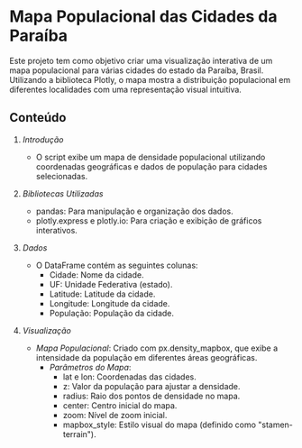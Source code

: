 # Mapa Populacional das Cidades da Paraíba

Este projeto tem como objetivo criar uma visualização interativa de um mapa populacional para várias cidades do estado da Paraíba, Brasil. Utilizando a biblioteca Plotly, o mapa mostra a distribuição populacional em diferentes localidades com uma representação visual intuitiva.

## Conteúdo

1. *Introdução*
   - O script exibe um mapa de densidade populacional utilizando coordenadas geográficas e dados de população para cidades selecionadas.

2. *Bibliotecas Utilizadas*
   - pandas: Para manipulação e organização dos dados.
   - plotly.express e plotly.io: Para criação e exibição de gráficos interativos.

3. *Dados*
   - O DataFrame contém as seguintes colunas:
     - Cidade: Nome da cidade.
     - UF: Unidade Federativa (estado).
     - Latitude: Latitude da cidade.
     - Longitude: Longitude da cidade.
     - População: População da cidade.

4. *Visualização*
   - *Mapa Populacional*: Criado com px.density_mapbox, que exibe a intensidade da população em diferentes áreas geográficas.
     - *Parâmetros do Mapa*:
       - lat e lon: Coordenadas das cidades.
       - z: Valor da população para ajustar a densidade.
       - radius: Raio dos pontos de densidade no mapa.
       - center: Centro inicial do mapa.
       - zoom: Nível de zoom inicial.
       - mapbox_style: Estilo visual do mapa (definido como "stamen-terrain").
